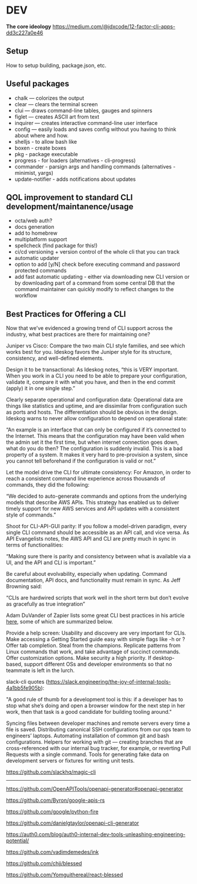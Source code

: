# DEV

**The core ideology**
https://medium.com/@jdxcode/12-factor-cli-apps-dd3c227a0e46

## Setup
How to setup building, package.json, etc.

## Useful packages

- chalk — colorizes the output
- clear — clears the terminal screen
- clui — draws command-line tables, gauges and spinners
- figlet — creates ASCII art from text
- inquirer — creates interactive command-line user interface
- config — easily loads and saves config without you having to think about where and how.
- shelljs - to allow bash like
- boxen - create boxes
- pkg - package executable
- progress - for loaders (alternatives - cli-progress)
- commander - parsign args and handling commands (alternatives - minimist, yargs)
- update-notifier - adds notifications about updates

## QOL improvement to standard CLI development/maintanence/usage
- octa/web auth?
- docs generation
- add to homebrew
- multiplatform support
- spellcheck (find package for this!)
- ci/cd versioning + version control of the whole cli that you can track
- automatic updater
- option to add [y/N] check before executing command and password protected commands
- add fast automatic updating - either via downloading new CLI version or by downloading part of a command from some central DB that the command maintainer can quickly modify to reflect changes to the workflow

## Best Practices for Offering a CLI
Now that we’ve evidenced a growing trend of CLI support across the industry, what best practices are there for maintaining one?

Juniper vs Cisco: Compare the two main CLI style families, and see which works best for you. Ideskog favors the Juniper style for its structure, consistency, and well-defined elements.

Design it to be transactional: As Ideskog notes, “this is VERY important. When you work in a CLI you need to be able to prepare your configuration, validate it, compare it with what you have, and then in the end commit (apply) it in one single step.”

Clearly separate operational and configuration data: Operational data are things like statistics and uptime, and are dissimilar from configuration such as ports and hosts. The differentiation should be obvious in the design. Ideskog warns to never allow configuration to depend on operational state:

“An example is an interface that can only be configured if it’s connected to the Internet. This means that the configuration may have been valid when the admin set it the first time, but when internet connection goes down, what do you do then? The configuration is suddenly invalid. This is a bad property of a system. It makes it very hard to pre-provision a system, since you cannot tell beforehand if the configuration is valid or not.”

Let the model drive the CLI for ultimate consistency: For Amazon, in order to reach a consistent command line experience across thousands of commands, they did the following:

“We decided to auto-generate commands and options from the underlying models that describe AWS APIs. This strategy has enabled us to deliver timely support for new AWS services and API updates with a consistent style of commands.”

Shoot for CLI-API-GUI parity: If you follow a model-driven paradigm, every single CLI command should be accessible as an API call, and vice versa. As API Evangelists notes, the AWS API and CLI are pretty much in sync in terms of functionalities:

“Making sure there is parity and consistency between what is available via a UI, and the API and CLI is important.”

Be careful about evolvability, especially when updating. Command documentation, API docs, and functionality must remain in sync. As Jeff Browning said:

“CLIs are hardwired scripts that work well in the short term but don’t evolve as gracefully as true integration”

Adam DuVander of Zapier lists some great CLI best practices in his article [here](https://zapier.com/engineering/how-to-cli/), some of which are summarized below.

Provide a help screen: Usability and discovery are very important for CLIs. Make accessing a Getting Started guide easy with simple flags like -h or ?
Offer tab completion.
Steal from the champions. Replicate patterns from Linux commands that work, and take advantage of succinct commands.
Offer customization options.
Make security a high priority.
If desktop-based, support different OSs and developer environments so that no teammate is left in the lurch.

slack-cli quotes (https://slack.engineering/the-joy-of-internal-tools-4a1bb5fe905b):

"A good rule of thumb for a development tool is this: if a developer has to stop what she’s doing and open a browser window for the next step in her work, then that task is a good candidate for building tooling around."

Syncing files between developer machines and remote servers every time a file is saved.
Distributing canonical SSH configurations from our ops team to engineers’ laptops.
Automating installation of common git and bash configurations.
Helpers for working with git — creating branches that are cross-referenced with our internal bug tracker, for example, or reverting Pull Requests with a single command.
Tools for generating fake data on development servers or fixtures for writing unit tests.

https://github.com/slackhq/magic-cli

----------------------------------------------

https://github.com/OpenAPITools/openapi-generator#openapi-generator

https://github.com/Byron/google-apis-rs

https://github.com/google/python-fire

https://github.com/danielgtaylor/openapi-cli-generator

https://auth0.com/blog/auth0-internal-dev-tools-unleashing-engineering-potential/

https://github.com/vadimdemedes/ink

https://github.com/chjj/blessed

https://github.com/Yomguithereal/react-blessed
